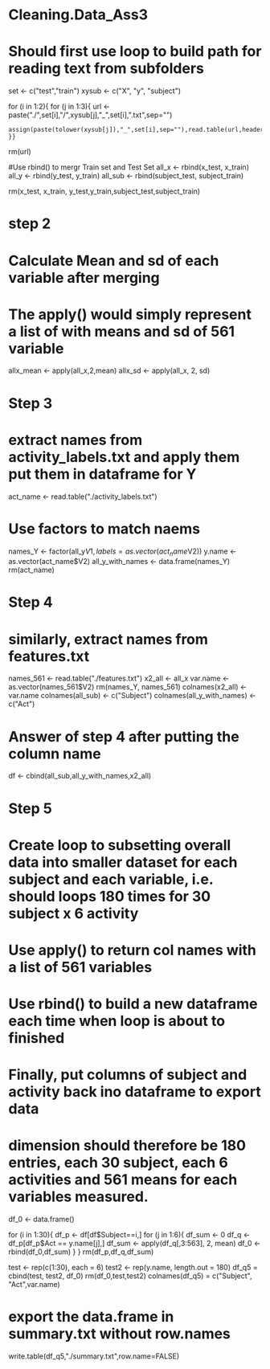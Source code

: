 # Cleaning.Data_Ass3

# Should first use loop to build path for reading text from subfolders
set <- c("test","train")
xysub <- c("X", "y", "subject")

for (i in 1:2){
    for (j in 1:3){
    url <- paste("./",set[i],"/",xysub[j],"_",set[i],".txt",sep="")
    
    assign(paste(tolower(xysub[j]),"_",set[i],sep=""),read.table(url,header=FALSE,sep=""))
    }}
rm(url)

#Use rbind() to mergr Train set and Test Set
all_x <- rbind(x_test, x_train)
all_y <- rbind(y_test, y_train)
all_sub <- rbind(subject_test, subject_train)


rm(x_test, x_train, y_test,y_train,subject_test,subject_train)

# step 2
# Calculate Mean and sd of each variable after merging
# The apply() would simply represent a list of with means and sd of 561 variable

allx_mean <- apply(all_x,2,mean)
allx_sd <- apply(all_x, 2, sd)

# Step 3
# extract names from activity_labels.txt and apply them put them in dataframe for Y
act_name <- read.table("./activity_labels.txt")
# Use factors to match naems
names_Y <- factor(all_y$V1,labels = as.vector(act_name$V2))
y.name <- as.vector(act_name$V2)
all_y_with_names <- data.frame(names_Y)
rm(act_name)

# Step 4
# similarly, extract names from features.txt
names_561 <- read.table("./features.txt")
x2_all <- all_x
var.name <- as.vector(names_561$V2)
rm(names_Y, names_561)
colnames(x2_all) <- var.name
colnames(all_sub) <- c("Subject")
colnames(all_y_with_names) <- c("Act")

# Answer of step 4 after putting the column name
df <- cbind(all_sub,all_y_with_names,x2_all)

# Step 5
# Create loop to subsetting overall data into smaller dataset for each subject and each variable, i.e. should loops 180 times for 30 subject x 6 activity
# Use apply() to return col names with a list of 561 variables
# Use rbind() to build a new dataframe each time when loop is about to finished
# Finally, put columns of subject and activity back ino dataframe to export data
# dimension should therefore be 180 entries, each 30 subject, each 6 activities and 561 means for each variables measured.
df_0 <- data.frame()

for (i in 1:30){
    df_p <- df[df$Subject==i,]
    for (j in 1:6){
        df_sum <- 0
        df_q <- df_p[df_p$Act == y.name[j],]
    df_sum <- apply(df_q[,3:563], 2, mean)
    df_0 <- rbind(df_0,df_sum)
    }
}
rm(df_p,df_q,df_sum)


test <- rep(c(1:30), each = 6)
test2 <- rep(y.name, length.out = 180)
df_q5 = cbind(test, test2, df_0)
rm(df_0,test,test2)
colnames(df_q5) = c("Subject", "Act",var.name)

# export the data.frame in summary.txt without row.names
write.table(df_q5,"./summary.txt",row.name=FALSE)
